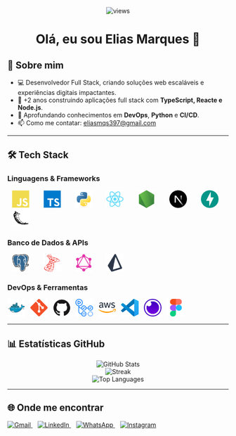 <!-- Contador de visualizações -->
<p align="center">
  <img src="https://komarev.com/ghpvc/?username=Elias-mqs&color=006bed" alt="views"/>
</p>

<h1 align="center">Olá, eu sou Elias Marques 👋</h1>

## 🚀 Sobre mim
- 💻 Desenvolvedor Full Stack, criando soluções web escaláveis e experiências digitais impactantes.
- 💼 +2 anos construindo aplicações full stack com **TypeScript, Reacte e Node.js**.  
- 🌱 Aprofundando conhecimentos em **DevOps**, **Python** e **CI/CD**. 
- 📫 Como me contatar: [eliasmqs397@gmail.com](eliasmqs397@gmail.com)

---

## 🛠 Tech Stack

### Linguagens & Frameworks
<div>
  <img style="margin: 0 10px;" alt="JavaScript" height="40" width="40" src="https://raw.githubusercontent.com/devicons/devicon/master/icons/javascript/javascript-plain.svg">&nbsp;&nbsp;
  <img style="margin: 0 10px;" alt="TypeScript" height="40" width="40" src="https://raw.githubusercontent.com/devicons/devicon/master/icons/typescript/typescript-plain.svg">&nbsp;&nbsp;
  <img style="margin: 0 10px;" alt="Python" height="40" width="40" src="https://raw.githubusercontent.com/devicons/devicon/master/icons/python/python-original.svg">&nbsp;&nbsp;
  <img style="margin: 0 10px;" alt="React" height="40" width="40" src="https://raw.githubusercontent.com/devicons/devicon/master/icons/react/react-original.svg">&nbsp;&nbsp;
  <img style="margin: 0 10px;" alt="Node.js" height="40" width="40" src="https://raw.githubusercontent.com/devicons/devicon/master/icons/nodejs/nodejs-original.svg">&nbsp;&nbsp;
  <img style="margin: 0 10px;" alt="Next.js" height="40" width="40" src="https://raw.githubusercontent.com/devicons/devicon/master/icons/nextjs/nextjs-original.svg">&nbsp;&nbsp;
  <img style="margin: 0 10px;" alt="FastAPI" height="40" width="40" src="https://raw.githubusercontent.com/devicons/devicon/master/icons/fastapi/fastapi-original.svg">&nbsp;&nbsp;
  <img style="margin: 0 10px;" alt="Flask" height="40" width="40" src="https://raw.githubusercontent.com/devicons/devicon/master/icons/flask/flask-original.svg">
</div>

### Banco de Dados & APIs
<div>
  <img style="margin: 0 10px;" alt="PostgreSQL" height="40" width="40" src="https://raw.githubusercontent.com/devicons/devicon/master/icons/postgresql/postgresql-original.svg">&nbsp;&nbsp;
  <img style="margin: 0 10px;" alt="SQL Server" height="40" width="40" src="https://raw.githubusercontent.com/devicons/devicon/master/icons/microsoftsqlserver/microsoftsqlserver-plain.svg">&nbsp;&nbsp;
  <img style="margin: 0 10px;" alt="GraphQL" height="40" width="40" src="https://raw.githubusercontent.com/devicons/devicon/master/icons/graphql/graphql-plain.svg">&nbsp;&nbsp;
  <img style="margin: 0 10px;" alt="Prisma" height="40" width="40" src="https://raw.githubusercontent.com/devicons/devicon/master/icons/prisma/prisma-original.svg">
</div>

### DevOps & Ferramentas
<div>
  <img alt="Docker" height="40" width="40" src="https://raw.githubusercontent.com/devicons/devicon/master/icons/docker/docker-original.svg">&nbsp;&nbsp;
  <img alt="Git" height="40" width="40" src="https://raw.githubusercontent.com/devicons/devicon/master/icons/git/git-original.svg">&nbsp;&nbsp;
  <img alt="GitHub" height="40" width="40" src="https://raw.githubusercontent.com/devicons/devicon/master/icons/github/github-original.svg">&nbsp;&nbsp;
  <img alt="GitHub Actions" height="40" width="40" src="https://raw.githubusercontent.com/devicons/devicon/master/icons/githubactions/githubactions-original.svg">&nbsp;&nbsp;
  <img alt="AWS" height="40" width="40" src="https://raw.githubusercontent.com/devicons/devicon/master/icons/amazonwebservices/amazonwebservices-original-wordmark.svg">&nbsp;&nbsp;
  <img alt="VSCode" height="40" width="40" src="https://raw.githubusercontent.com/devicons/devicon/master/icons/vscode/vscode-original.svg">&nbsp;&nbsp;
  <img alt="Insomnia" height="40" width="40" src="https://raw.githubusercontent.com/devicons/devicon/master/icons/insomnia/insomnia-original.svg">&nbsp;&nbsp;
  <img alt="Figma" height="40" width="40" src="https://raw.githubusercontent.com/devicons/devicon/master/icons/figma/figma-original.svg">
</div>


---

## 📊 Estatísticas GitHub
<div align="center">
  <img width="500px" src="https://github-readme-stats.vercel.app/api?username=Elias-mqs&theme=vue-dark&show_icons=true&hide_border=true&count_private=true" alt="GitHub Stats" />
  <br />
  <img width="500px" src="https://github-readme-streak-stats.herokuapp.com/?user=Elias-mqs&theme=vue-dark&hide_border=true" alt="Streak" />
  <br />
  <img width="300px" src="https://github-readme-stats.vercel.app/api/top-langs/?username=Elias-mqs&theme=vue-dark&show_icons=true&hide_border=true&layout=compact" alt="Top Languages" />
</div>



---

## 🌐 Onde me encontrar
<p align="left">
  <a href="mailto:eliasmqs397@gmail.com">
    <img src="https://img.shields.io/badge/-Gmail-FF0000?style=flat-square&logo=gmail&logoColor=white" alt="Gmail"/>
  </a>&nbsp;&nbsp;
  <a href="https://www.linkedin.com/in/elias-marques-b747181b3/">
    <img src="https://img.shields.io/badge/-LinkedIn-0e76a8?style=flat-square&logo=linkedin&logoColor=white" alt="LinkedIn"/>
  </a>&nbsp;&nbsp;
  <a href="https://api.whatsapp.com/send?phone=5567991943524">
    <img src="https://img.shields.io/badge/-WhatsApp-25d366?style=flat-square&logo=whatsapp&logoColor=white" alt="WhatsApp"/>
  </a>&nbsp;&nbsp;
  <a href="https://www.instagram.com/elias_mqs/">
    <img src="https://img.shields.io/badge/-Instagram-DF0174?style=flat-square&logo=instagram&logoColor=white" alt="Instagram"/>
  </a>
</p>
